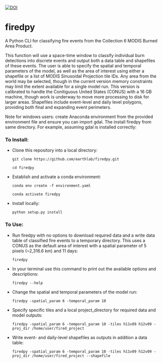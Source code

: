 [![DOI](https://zenodo.org/badge/214283770.svg)](https://zenodo.org/badge/latestdoi/214283770)

# firedpy
A Python CLI for classifying fire events from the Collection 6 MODIS Burned Area Product.

This function will use a space-time window to classify individual burn detections into discrete events and output both a data table and shapefiles of these events. The user is able to specify the spatial and temporal parameters of the model, as well as the area of interest using either a shapefile or a list of MODIS Sinusoidal Projection tile IDs. Any area from the world may be selected, though in the current version memory constraints may limit the extent available for a single model run. This version is calibrated to handle the Conitiguous United States (CONUS) with a 16 GB machine, though work is underway to move more processing to disk for larger areas. Shapefiles include event-level and daily level polygons, providing both final and expanding event perimeters.


Note for windows users: create Anaconda environment from the provided environment file and ensure you can import gdal. The install firedpy from same directory. For example, assuming gdal is installed correctly:

### To Install:

  - Clone this repository into a local directory:
  
    `git clone https://github.com/earthlab/firedpy.git`

    `cd firedpy`

  - Establish and activate a conda environment:
  
    `conda env create -f environment.yaml`

    `conda activate firedpy`  

  - Install locally:
  
    `python setup.py install`


### To Use:

  - Run firedpy with no options to download required data and a write data table of classified fire events to a temporary directory. This uses a CONUS as the default area of interest with a spatial parameter of 5 pixels (~2,316.6 km) and 11 days:
 
    `firedpy`
  
  - In your terminal use this command to print out the available options and descriptions:
  
    `firedpy --help`
  
  - Change the spatial and temporal parameters of the model run:
  
    `firedpy -spatial_param 6 -temporal_param 10`
   
  - Specify specific tiles and a local project_directory for required data and model outputs:
  
    `firedpy -spatial_param 6 -temporal_param 10 -tiles h11v09 h12v09 -proj_dir /home/user/fired_project`
    
  - Write event- and daily-level shapefiles as outputs in addition a data table:
  
    `firedpy -spatial_param 6 -temporal_param 10 -tiles h11v09 h12v09 -proj_dir /home/user/fired_project --shapefile`

